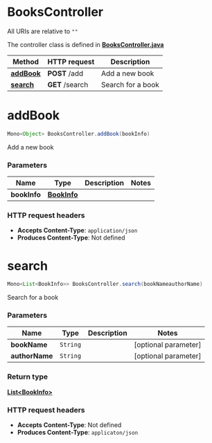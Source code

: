 # BooksController

All URIs are relative to `""`

The controller class is defined in **[BooksController.java](../../src/main/java/example/micronaut/library/controller/BooksController.java)**

Method | HTTP request | Description
------------- | ------------- | -------------
[**addBook**](#addBook) | **POST** /add | Add a new book
[**search**](#search) | **GET** /search | Search for a book

<a name="addBook"></a>
# **addBook**
```java
Mono<Object> BooksController.addBook(bookInfo)
```

Add a new book

### Parameters
Name | Type | Description  | Notes
------------- | ------------- | ------------- | -------------
**bookInfo** | [**BookInfo**](../../docs/models/BookInfo.md) |  |



### HTTP request headers
 - **Accepts Content-Type**: `application/json`
 - **Produces Content-Type**: Not defined

<a name="search"></a>
# **search**
```java
Mono<List<BookInfo>> BooksController.search(bookNameauthorName)
```

Search for a book

### Parameters
Name | Type | Description  | Notes
------------- | ------------- | ------------- | -------------
**bookName** | `String` |  | [optional parameter]
**authorName** | `String` |  | [optional parameter]

### Return type
[**List&lt;BookInfo&gt;**](../../docs/models/BookInfo.md)


### HTTP request headers
 - **Accepts Content-Type**: Not defined
 - **Produces Content-Type**: `applicaton/json`

